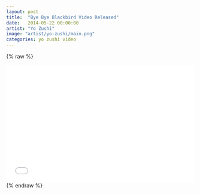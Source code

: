 ```yaml
---
layout: post
title:  "Bye Bye Blackbird Video Released"
date:   2014-05-22 00:00:00
artist: "Yo Zushi"
image: "artist/yo-zushi/main.png"
categories: yo zushi video
---
```

{% raw %}
<iframe width="100%" height="315" src="//www.youtube.com/embed/nzv2cityJvI" frameborder="0" allowfullscreen></iframe>
{% endraw %}
